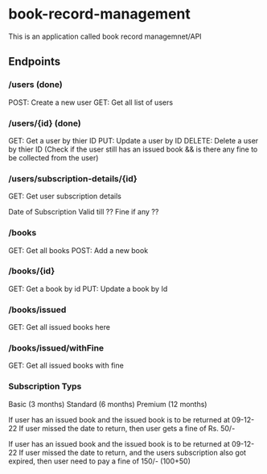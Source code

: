 # book-record-management

This is an application called book record managemnet/API

## Endpoints

### /users (done)

POST: Create a new user GET: Get all list of users

### /users/{id} (done)

GET: Get a user by thier ID PUT: Update a user by ID DELETE: Delete a user by thier ID (Check if the user still has an issued book && is there any fine to be collected from the user)

### /users/subscription-details/{id}

GET: Get user subscription details

Date of Subscription
Valid till ??
Fine if any ??

### /books

GET: Get all books POST: Add a new book

### /books/{id}

GET: Get a book by id PUT: Update a book by Id

### /books/issued

GET: Get all issued books here

### /books/issued/withFine

GET: Get all issued books with fine

### Subscription Typs

Basic (3 months) Standard (6 months) Premium (12 months)

If user has an issued book and the issued book is to be returned at 09-12-22 If user missed the date to return, then user gets a fine of Rs. 50/-

If user has an issued book and the issued book is to be returned at 09-12-22 If user missed the date to return, and the users subscription also got expired, then user need to pay a fine of 150/- (100+50)
